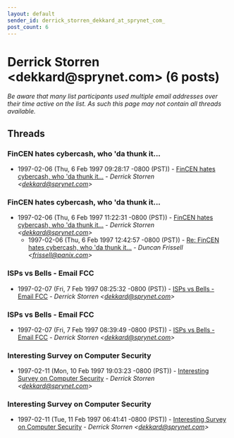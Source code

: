 ```yaml
---
layout: default
sender_id: derrick_storren_dekkard_at_sprynet_com_
post_count: 6
---
```


# Derrick Storren <dekkard<span>@</span>sprynet.com> (6 posts)

_Be aware that many list participants used multiple email addresses over their time active on the list. As such this page may not contain all threads available._

## Threads

### FinCEN hates cybercash, who 'da thunk it...
+ 1997-02-06 (Thu, 6 Feb 1997 09:28:17 -0800 (PST)) - [FinCEN hates cybercash, who 'da thunk it...](/archive/1997/02/d113ab556e47e570ee3ccac2c23c0fa7436b0e796b17e42be065e488588ad796) - _Derrick Storren \<dekkard@sprynet.com\>_

### FinCEN hates cybercash, who 'da thunk it...
+ 1997-02-06 (Thu, 6 Feb 1997 11:22:31 -0800 (PST)) - [FinCEN hates cybercash, who 'da thunk it...](/archive/1997/02/2d61a7ea866487edfcf04720baf8ead43163db4a99c1b24b0244fd26b2665d9a) - _Derrick Storren \<dekkard@sprynet.com\>_
  + 1997-02-06 (Thu, 6 Feb 1997 12:42:57 -0800 (PST)) - [Re: FinCEN hates cybercash, who 'da thunk it...](/archive/1997/02/4ac828044efba98c883c4d43ae281489eeb39c3747b2aa47978c5bd1a2fea4c0) - _Duncan Frissell \<frissell@panix.com\>_

### ISPs vs Bells - Email FCC
+ 1997-02-07 (Fri, 7 Feb 1997 08:25:32 -0800 (PST)) - [ISPs vs Bells - Email FCC](/archive/1997/02/29d9e1a94420922a136535af6abff185d9527feb8fe4cc169624462561923a9e) - _Derrick Storren \<dekkard@sprynet.com\>_

### ISPs vs Bells - Email FCC
+ 1997-02-07 (Fri, 7 Feb 1997 08:39:49 -0800 (PST)) - [ISPs vs Bells - Email FCC](/archive/1997/02/668593f716fa5cf54409d6bd70fc41e3b768e69d7582d7f07ef215c1b614fac6) - _Derrick Storren \<dekkard@sprynet.com\>_

### Interesting Survey on Computer Security
+ 1997-02-11 (Mon, 10 Feb 1997 19:03:23 -0800 (PST)) - [Interesting Survey on Computer Security](/archive/1997/02/001eaec5caae547b3ed4c7c12f18f99fa2d9c68b8d85ed9e686945265e9293f7) - _Derrick Storren \<dekkard@sprynet.com\>_

### Interesting Survey on Computer Security
+ 1997-02-11 (Tue, 11 Feb 1997 06:41:41 -0800 (PST)) - [Interesting Survey on Computer Security](/archive/1997/02/4f71f08c29fef34306e3524389b58d22cf9d377f18f951bfab47366aae3d71b8) - _Derrick Storren \<dekkard@sprynet.com\>_

